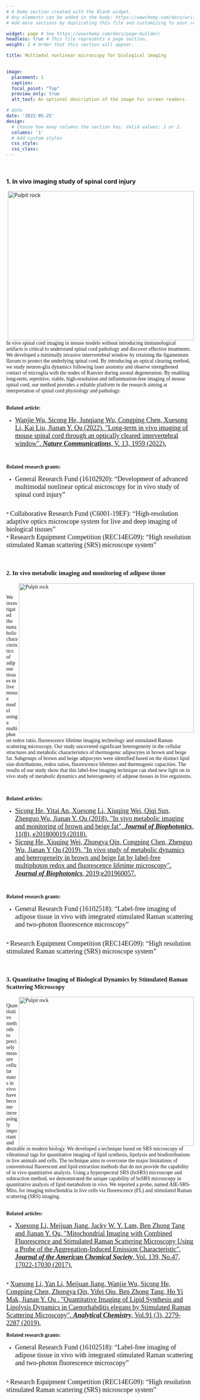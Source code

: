 ```yaml
---
# A Demo section created with the Blank widget.
# Any elements can be added in the body: https://wowchemy.com/docs/writing-markdown-latex/
# Add more sections by duplicating this file and customizing to your requirements.

widget: page # See https://wowchemy.com/docs/page-builder/
headless: true # This file represents a page section.
weight: 2 # Order that this section will appear.

title: Multimdal nonlinear microscopy for biological imaging
  

image:
  placement: 1
  caption: 
  focal_point: "Top"
  preview_only: true
  alt_text: An optional description of the image for screen readers.

# date
date: '2022-05-25'
design:
  # Choose how many columns the section has. Valid values: 1 or 2.
  columns: '1'
  # Add custom styles
  css_style:
  css_class:
---
```



<!--more-->
<br />

### **1. In vivo imaging study of spinal cord injury**

<img align="right" src="/imagess/B/1sc.jpg" alt="Pulpit rock" width="500" height="400" />

<br/>
<font face=Times New Roman>
In vivo spinal cord imaging in mouse models without introducing immunological artifacts is critical to understand spinal cord pathology and discover effective treatments. 
We developed a minimally invasive intervertebral window by retaining the ligamentum flavum to protect the underlying spinal cord. By introducing an optical clearing method, 
we study neuron-glia dynamics following laser axotomy and observe strengthened contact of microglia with the nodes of Ranvier during axonal degeneration.
By enabling long-term, repetitive, stable, high-resolution and inflammation-free imaging of mouse spinal cord, our method provides a reliable platform in the research aiming 
at interpretation of spinal cord physiology and pathology.

<br />
<br />

**Related article:**
<br />
 * <font size=4><a href="https://doi.org/10.1038/s41467-022-29496-x">Wanjie Wu, Sicong He, Junqiang Wu, Congping Chen, Xuesong Li, Kai Liu, Jianan Y. Qu (2022).
 <u>"Long-term in vivo imaging of mouse spinal cord through an optically cleared intervertebral window"</u>. <i><b>Nature Communications</i></b>, V. 13, 1959 (2022).</a></font>
<br />

**Related research grants:**
<br />
* <font size=4>General Research Fund (16102920): “Development of advanced multimodal nonlinear optical microscopy for in vivo study of spinal cord injury”</font>
<br />
* <font size=4>Collaborative Research Fund (C6001-19EF): “High-resolution adaptive optics microscope system for live and deep imaging of biological tissues”</font>
<br />
* <font size=4>Research Equipment Competition (REC14EG09): “High resolution stimulated Raman scattering (SRS) microscope system”</font>
<br />
<br />
<br />


### **2. In vivo metabolic imaging and monitoring of adipose tissue**

<img align="right" src="/imagess/B/2fat.jpg" alt="Pulpit rock" width="470" height="400" />

<br/>

We investigated the metabolic characteristics of adipose tissues in live mouse model using a multiphoton redox ratio,
fluorescence lifetime imaging technology and stimulated Raman scattering microscopy. Our study uncovered significant 
heterogeneity in the cellular structures and metabolic characteristics of thermogenic adipocytes in brown and beige fat.
Subgroups of brown and beige adipocytes were identified based on the distinct lipid size distributions, redox ratios, 
fluorescence lifetimes and thermogenic capacities. The results of our study show that this label-free imaging technique 
can shed new light on in vivo study of metabolic dynamics and heterogeneity of adipose tissues in live organisms.

<br />


**Related articles:**
<br />
*   <font size=4><a href="https://doi.org/10.1002/jbio.201800019">Sicong He, Yitai An, Xuesong Li, Xiuqing Wei, Qiqi Sun, Zhenguo Wu, Jianan Y. Qu (2018).
  <u>"In vivo metabolic imaging and monitoring of brown and beige fat"</u>. <i><b>Journal of Biophotonics</i></b>, 11(8), e201800019.(2018).</a></br></font>
 * <font size=4><a href="https://doi.org/10.1002/jbio.201960057">Sicong He, Xiuqing Wei, Zhongya Qin, Congping Chen, Zhenguo Wu, Jianan Y Qu (2019).
  <u>"In vivo study of metabolic dynamics and heterogeneity in brown and beige fat by label-free multiphoton redox and fluorescence lifetime microscopy"</u>. <i><b>Journal of Biophotonics</i></b>, 2019;e201960057.</a></font>
<br />

**Related research grants:**
<br />
* <font size=4>General Research Fund (16102518): “Label-free imaging of adipose tissue in vivo with integrated stimulated Raman scattering and two-photon fluorescence microscopy”</font>
<br />
* <font size=4>Research Equipment Competition (REC14EG09): “High resolution stimulated Raman scattering (SRS) microscope system”</font>
<br />
<br />
<br />

### **3. Quantitative Imaging of Biological Dynamics by Stimulated Raman Scattering Microscopy**

<img align="right" src="/imagess/B/3Mitochondria.jpg" alt="Pulpit rock" width="470" height="400" />
<br/>
Quantitative methods to precisely measure cellular states in vivo have become increasingly important and desirable in modern biology.
We developed a technique based on SRS microscopy of vibrational tags for quantitative imaging of lipid synthesis, lipolysis and
biodistributions in live animals and cells. The technique aims to overcome the major limitations of conventional fluorescent 
and lipid extraction methods that do not provide the capability of in vivo quantitative analysis. Using a hyperspectral SRS (hsSRS)
microscope and subtraction method, we demonstrated the unique capability of hsSRS microscopy in quantitative analysis of lipid metabolism 
in vivo. We reported a probe, named AIE-SRS-Mito, for imaging mitochondria in live cells via fluorescence (FL) and stimulated Raman scattering (SRS) imaging.
<br />
<br />

**Related articles:**
<br />
* <font size=4><a href="https://doi.org/10.1021/jacs.7b06273">Xuesong Li, Meijuan Jiang, Jacky W. Y. Lam, Ben Zhong Tang and Jianan Y. Qu,
 <u>"Mitochondrial Imaging with Combined Fluorescence and Stimulated Raman Scattering Microscopy Using a Probe of the Aggregation-Induced Emission Characteristic"</u>, <i><b>Journal of the American Chemical Society</i></b>, Vol. 139, No.47, 17022-17030 (2017).</a></font>
<br />
* <font size=4><a href="https://doi.org/10.1021/acs.analchem.8b04875">Xuesong Li, Yan Li, Meijuan Jiang, Wanjie Wu, Sicong He, Congping Chen, Zhongya Qin, Yifei Qiu, Ben Zhong Tang, Ho Yi Mak, Jianan Y. Qu .
 <u>"Quantitative Imaging of Lipid Synthesis and Lipolysis Dynamics in Caenorhabditis elegans by Stimulated Raman Scattering Microscopy"</u>. <i><b>Analytical Chemistry</i></b>, Vol.91 (3), 2279-2287 (2019).</a></font>
<br />

**Related research grants:**
<br />
* <font size=4>General Research Fund (16102518): “Label-free imaging of adipose tissue in vivo with integrated stimulated Raman scattering and two-photon fluorescence microscopy”</font>
<br />
* <font size=4>Research Equipment Competition (REC14EG09): “High resolution stimulated Raman scattering (SRS) microscope system”</font>
<br />
<br />
<br />
</font>
